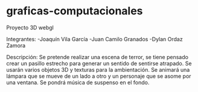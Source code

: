 # graficas-computacionales
Proyecto 3D webgl

Integrantes:
  -Joaquín Vila García
  -Juan Camilo Granados
  -Dylan Ordaz Zamora

Descripción:
Se pretende realizar una escena de terror, se tiene pensado crear un pasillo estrecho para generar un sentido de sentirse atrapado. Se usarán varios objetos 3D y texturas para la ambientación. Se animará una lámpara que se mueve de un lado a otro y un personaje que se asome por una ventana. Se pondrá música de suspenso en el fondo.
